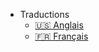 - Traductions
  * [:us: Anglais](/modules/introduction)
  * [:fr: Français](/fr/modules/introduction)
